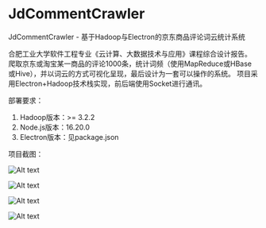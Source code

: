 # JdCommentCrawler
JdCommentCrawler - 基于Hadoop与Electron的京东商品评论词云统计系统

合肥工业大学软件工程专业《云计算、大数据技术与应用》课程综合设计报告。
爬取京东或淘宝某一商品的评论1000条，统计词频（使用MapReduce或HBase或Hive），并以词云的方式可视化呈现，最后设计为一套可以操作的系统。
项目采用Electron+Hadoop技术栈实现，前后端使用Socket进行通讯。

部署要求：
1. Hadoop版本：>= 3.2.2
2. Node.js版本：16.20.0
3. Electron版本：见package.json

项目截图：

![Alt text](http://img.codesocean.top/image/1686251172870)

![Alt text](http://img.codesocean.top/image/1686251236618)

![Alt text](http://img.codesocean.top/image/1686251106759)

![Alt text](http://img.codesocean.top/image/1686251174913)
